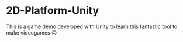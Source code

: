 # 2D-Platform-Unity

This is a game demo developed with Unity to learn this fantastic tool to make videogames 🙃
